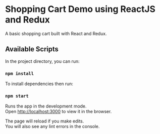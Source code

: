 # Shopping Cart Demo using ReactJS and Redux

A basic shopping cart built with React and Redux.

## Available Scripts

In the project directory, you can run:

### `npm install`

To install dependencies then run:

### `npm start`

Runs the app in the development mode.<br>
Open [http://localhost:3000](http://localhost:3000) to view it in the browser.

The page will reload if you make edits.<br>
You will also see any lint errors in the console.

